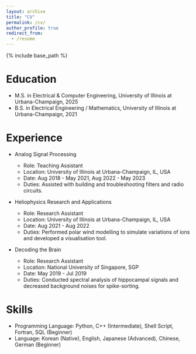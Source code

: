 ```yaml
---
layout: archive
title: "CV"
permalink: /cv/
author_profile: true
redirect_from:
  - /resume
---
```


{% include base_path %}

Education
======
- M.S. in Electrical & Computer Engineering, University of Illinois at Urbana-Champaign, 2025
- B.S. in Electrical Engineering / Mathematics, University of Illinois at Urbana-Champaign, 2021

Experience
======
- Analog Signal Processing
  - Role: Teaching Assistant 
  - Location: University of Illinois at Urbana-Champaign, IL, USA
  - Date: Aug 2018 - May 2021, Aug 2022 - May 2023
  - Duties: Assisted with building and troubleshooting filters and radio circuits.

- Heliophysics Research and Applications
  - Role: Research Assistant 
  - Location: University of Illinois at Urbana-Champaign, IL, USA
  - Date: Aug 2021 - Aug 2022
  - Duties: Performed polar wind modelling to simulate variations of ions and developed a visualisation tool.
 
- Decoding the Brain
  - Role: Research Assistant 
  - Location: National University of Singapore, SGP
  - Date: May 2019 - Jul 2019
  - Duties: Conducted spectral analysis of hippocampal signals and decreased background noises for spike-sorting.
  
Skills
======
- Programming Language: Python, C++ (Intermediate), Shell Script, Fortran, SQL (Beginner)
- Language: Korean (Native), English, Japanese (Advanced), Chinese, German (Beginner)

<!-- Publications
======
  <ul>{% for post in site.publications reversed %}
    {% include archive-single-cv.html %}
  {% endfor %}</ul>
  
Talks
======
  <ul>{% for post in site.talks reversed %}
    {% include archive-single-talk-cv.html  %}
  {% endfor %}</ul>
  
Teaching
======
  <ul>{% for post in site.teaching reversed %}
    {% include archive-single-cv.html %}
  {% endfor %}</ul> -->
